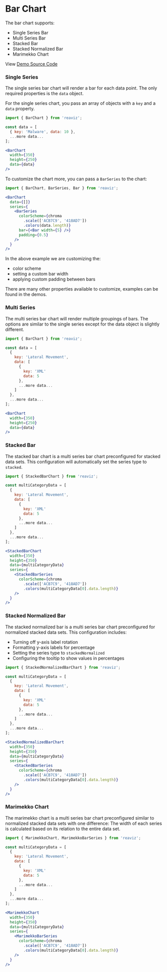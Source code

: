 # Bar Chart

The bar chart supports:

- Single Series Bar
- Multi Series Bar
- Stacked Bar
- Stacked Normalized Bar
- Marimekko Chart

View [Demo Source Code](https://github.com/jask-oss/reaviz/blob/master/src/BarChart/BarChart.story.tsx)


### Single Series

The single series bar chart will render a bar for each data point.
The only required properties is the `data` object.

For the single series chart, you pass an array of objects with
a `key` and a `data` property.

```jsx
import { BarChart } from 'reaviz';

const data = [
  { key: 'Malware', data: 10 },
  ...more data...
];

<BarChart
  width={350}
  height={250}
  data={data}
/>
```

To customize the chart more, you can pass a `BarSeries` to the chart:

```jsx
import { BarChart, BarSeries, Bar } from 'reaviz';

<BarChart
  data={[]}
  series={
    <BarSeries
      colorScheme={chroma
        .scale(['ACB7C9', '418AD7'])
        .colors(data.length)}
      bar={<Bar width={5} />}
      padding={0.5}
    />
  }
/>
```

In the above example we are customizing the:

- color scheme
- setting a custom bar width
- applying custom padding between bars

There are many other properties available to customize, examples
can be found in the demos.


### Multi Series

The multi series bar chart will render multiple groupings of bars. The
options are similar to the single series except for the data object is 
slightly different.

```jsx
import { BarChart } from 'reaviz';

const data = [
  {
    key: 'Lateral Movement',
    data: [
      {
        key: 'XML'
        data: 5
      },
      ...more data...
    ]
  },
  ...more data...
];

<BarChart
  width={350}
  height={250}
  data={data}
/>
```

### Stacked Bar

The stacked bar chart is a multi series bar chart preconfigured
for stacked data sets. This configuration will automatically
set the series type to `stacked`.

```jsx
import { StackedBarChart } from 'reaviz';

const multiCategoryData = [
  {
    key: 'Lateral Movement',
    data: [
      {
        key: 'XML'
        data: 5
      },
      ...more data...
    ]
  },
  ...more data...
];

<StackedBarChart
  width={350}
  height={350}
  data={multiCategoryData}
  series={
    <StackedBarSeries
      colorScheme={chroma
        .scale(['ACB7C9', '418AD7'])
        .colors(multiCategoryData[0].data.length)}
    />
  }
/>
```

### Stacked Normalized Bar

The stacked normalized bar is a multi series bar chart preconfigured
for normalized stacked data sets. This configuration includes:

- Turning off y-axis label rotation
- Formatting y-axis labels for percentage
- Setting the series type to `stackedNormalized`
- Configuring the tooltip to show values in percentages

```jsx
import { StackedNormalizedBarChart } from 'reaviz';

const multiCategoryData = [
  {
    key: 'Lateral Movement',
    data: [
      {
        key: 'XML'
        data: 5
      },
      ...more data...
    ]
  },
  ...more data...
];

<StackedNormalizedBarChart
  width={350}
  height={350}
  data={multiCategoryData}
  series={
    <StackedBarSeries
      colorScheme={chroma
        .scale(['ACB7C9', '418AD7'])
        .colors(multiCategoryData[0].data.length)}
    />
  }
/>
```

### Marimekko Chart

The marimekko chart is a multi series bar chart preconfigured
similar to normalized stacked data sets with one difference: The
width of each series is calculated based on its relation to the
entire data set.

```jsx
import { MarimekkoChart, MarimekkoBarSeries } from 'reaviz';

const multiCategoryData = [
  {
    key: 'Lateral Movement',
    data: [
      {
        key: 'XML'
        data: 5
      },
      ...more data...
    ]
  },
  ...more data...
];

<MarimekkoChart
  width={350}
  height={350}
  data={multiCategoryData}
  series={
    <MarimekkoBarSeries
      colorScheme={chroma
        .scale(['ACB7C9', '418AD7'])
        .colors(multiCategoryData[0].data.length)}
    />
  }
/>
```
